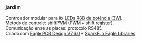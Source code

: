 ### jardim

Controlador modular para 8x [LEDs RGB de potência (3W)](https://www.adafruit.com/product/2530).  
Método de controle: [shiftPWM](https://github.com/elcojacobs/ShiftPWM) (PWM + shift register).  
Comunicação entre as placas: protocolo RS485.  
Criado com [Eagle PCB Design V7.6.0](https://cadsoft.io/) + [SparkFun Eagle Libraries](https://github.com/sparkfun/SparkFun-Eagle-Libraries).  
